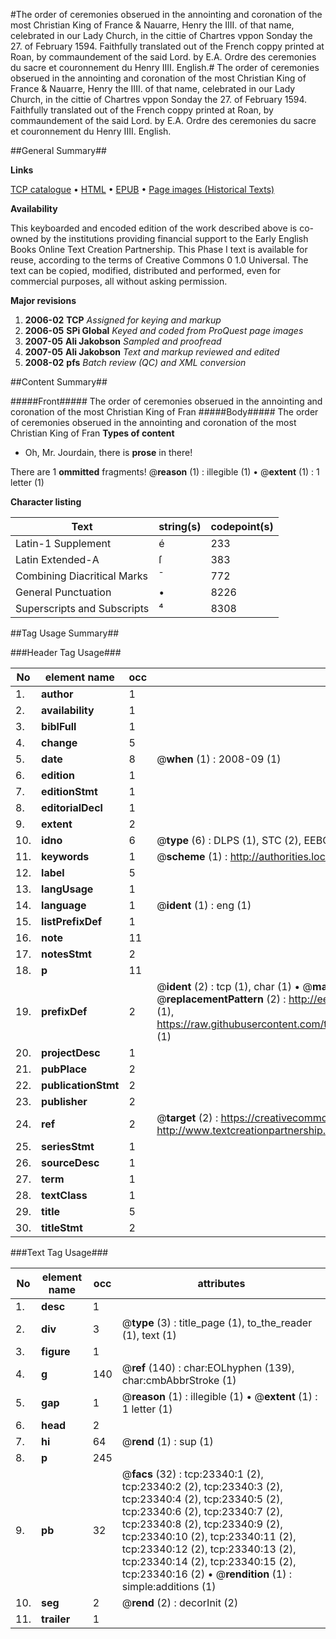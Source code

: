 #The order of ceremonies obserued in the annointing and coronation of the most Christian King of France & Nauarre, Henry the IIII. of that name, celebrated in our Lady Church, in the cittie of Chartres vppon Sonday the 27. of February 1594. Faithfully translated out of the French coppy printed at Roan, by commaundement of the said Lord. by E.A. Ordre des ceremonies du sacre et couronnement du Henry IIII. English.#
The order of ceremonies obserued in the annointing and coronation of the most Christian King of France & Nauarre, Henry the IIII. of that name, celebrated in our Lady Church, in the cittie of Chartres vppon Sonday the 27. of February 1594. Faithfully translated out of the French coppy printed at Roan, by commaundement of the said Lord. by E.A.
Ordre des ceremonies du sacre et couronnement du Henry IIII. English.

##General Summary##

**Links**

[TCP catalogue](http://www.ota.ox.ac.uk/tcp/)  • 
[HTML](http://tei.it.ox.ac.uk/tcp/Texts-HTML/free/A02/A02997.html)  • 
[EPUB](http://tei.it.ox.ac.uk/tcp/Texts-EPUB/free/A02/A02997.epub) • 
[Page images (Historical Texts)](https://data.historicaltexts.jisc.ac.uk/view?pubId=eebo-99857579e&pageId=eebo-99857579e-23340-1)

**Availability**

This keyboarded and encoded edition of the
	       work described above is co-owned by the institutions
	       providing financial support to the Early English Books
	       Online Text Creation Partnership. This Phase I text is
	       available for reuse, according to the terms of Creative
	       Commons 0 1.0 Universal. The text can be copied,
	       modified, distributed and performed, even for
	       commercial purposes, all without asking permission.

**Major revisions**

1. __2006-02__ __TCP__ *Assigned for keying and markup*
1. __2006-05__ __SPi Global__ *Keyed and coded from ProQuest page images*
1. __2007-05__ __Ali Jakobson__ *Sampled and proofread*
1. __2007-05__ __Ali Jakobson__ *Text and markup reviewed and edited*
1. __2008-02__ __pfs__ *Batch review (QC) and XML conversion*

##Content Summary##

#####Front#####
The order of ceremonies obserued in the annointing and coronation of the most Christian King of Fran
#####Body#####
The order of ceremonies obserued in the annointing and coronation of the most Christian King of Fran
**Types of content**

  * Oh, Mr. Jourdain, there is **prose** in there!

There are 1 **ommitted** fragments! 
 @__reason__ (1) : illegible (1)  •  @__extent__ (1) : 1 letter (1)

**Character listing**


|Text|string(s)|codepoint(s)|
|---|---|---|
|Latin-1 Supplement|é|233|
|Latin Extended-A|ſ|383|
|Combining             Diacritical Marks|̄|772|
|General Punctuation|•|8226|
|Superscripts             and Subscripts|⁴|8308|

##Tag Usage Summary##

###Header Tag Usage###

|No|element name|occ|attributes|
|---|---|---|---|
|1.|__author__|1||
|2.|__availability__|1||
|3.|__biblFull__|1||
|4.|__change__|5||
|5.|__date__|8| @__when__ (1) : 2008-09 (1)|
|6.|__edition__|1||
|7.|__editionStmt__|1||
|8.|__editorialDecl__|1||
|9.|__extent__|2||
|10.|__idno__|6| @__type__ (6) : DLPS (1), STC (2), EEBO-CITATION (1), PROQUEST (1), VID (1)|
|11.|__keywords__|1| @__scheme__ (1) : http://authorities.loc.gov/ (1)|
|12.|__label__|5||
|13.|__langUsage__|1||
|14.|__language__|1| @__ident__ (1) : eng (1)|
|15.|__listPrefixDef__|1||
|16.|__note__|11||
|17.|__notesStmt__|2||
|18.|__p__|11||
|19.|__prefixDef__|2| @__ident__ (2) : tcp (1), char (1)  •  @__matchPattern__ (2) : ([0-9\-]+):([0-9IVX]+) (1), (.+) (1)  •  @__replacementPattern__ (2) : http://eebo.chadwyck.com/downloadtiff?vid=$1&page=$2 (1), https://raw.githubusercontent.com/textcreationpartnership/Texts/master/tcpchars.xml#$1 (1)|
|20.|__projectDesc__|1||
|21.|__pubPlace__|2||
|22.|__publicationStmt__|2||
|23.|__publisher__|2||
|24.|__ref__|2| @__target__ (2) : https://creativecommons.org/publicdomain/zero/1.0/ (1), http://www.textcreationpartnership.org/docs/. (1)|
|25.|__seriesStmt__|1||
|26.|__sourceDesc__|1||
|27.|__term__|1||
|28.|__textClass__|1||
|29.|__title__|5||
|30.|__titleStmt__|2||


###Text Tag Usage###

|No|element name|occ|attributes|
|---|---|---|---|
|1.|__desc__|1||
|2.|__div__|3| @__type__ (3) : title_page (1), to_the_reader (1), text (1)|
|3.|__figure__|1||
|4.|__g__|140| @__ref__ (140) : char:EOLhyphen (139), char:cmbAbbrStroke (1)|
|5.|__gap__|1| @__reason__ (1) : illegible (1)  •  @__extent__ (1) : 1 letter (1)|
|6.|__head__|2||
|7.|__hi__|64| @__rend__ (1) : sup (1)|
|8.|__p__|245||
|9.|__pb__|32| @__facs__ (32) : tcp:23340:1 (2), tcp:23340:2 (2), tcp:23340:3 (2), tcp:23340:4 (2), tcp:23340:5 (2), tcp:23340:6 (2), tcp:23340:7 (2), tcp:23340:8 (2), tcp:23340:9 (2), tcp:23340:10 (2), tcp:23340:11 (2), tcp:23340:12 (2), tcp:23340:13 (2), tcp:23340:14 (2), tcp:23340:15 (2), tcp:23340:16 (2)  •  @__rendition__ (1) : simple:additions (1)|
|10.|__seg__|2| @__rend__ (2) : decorInit (2)|
|11.|__trailer__|1||

